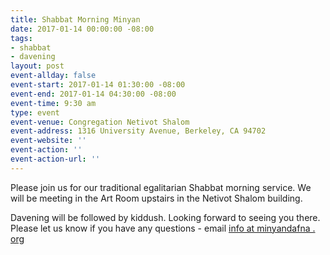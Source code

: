 ```yaml
---
title: Shabbat Morning Minyan
date: 2017-01-14 00:00:00 -08:00
tags:
- shabbat
- davening
layout: post
event-allday: false
event-start: 2017-01-14 01:30:00 -08:00
event-end: 2017-01-14 04:30:00 -08:00
event-time: 9:30 am
type: event
event-venue: Congregation Netivot Shalom
event-address: 1316 University Avenue, Berkeley, CA 94702
event-website: ''
event-action: ''
event-action-url: ''
---
```


Please join us for our traditional egalitarian Shabbat morning service. We will be meeting in the Art Room upstairs in the Netivot Shalom building.

Davening will be followed by kiddush. Looking forward to seeing you there. Please let us know if you have any questions - email [info at minyandafna . org](mailto:info@minyandafna.org)